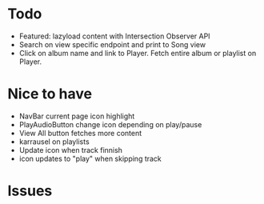 # Todo
  - Featured: lazyload content with Intersection Observer API
  - Search on view specific endpoint and print to Song view
  - Click on album name and link to Player. Fetch entire album or playlist on Player. 

# Nice to have
  - NavBar current page icon highlight
  - PlayAudioButton change icon depending on play/pause
  - View All button fetches more content
  - karrausel on playlists
  - Update icon when track finnish
  - icon updates to "play" when skipping track

# Issues
   

